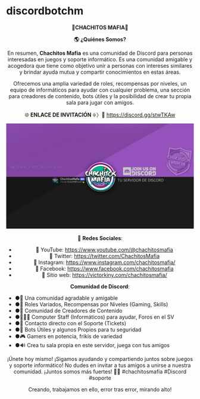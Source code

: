 # discordbotchm

<p align="center">
  <strong>👑CHACHITOS MAFIA💎</strong>
</p>

<p align="center">
  <strong>🌎 ¿Quiénes Somos?</strong>
</p>

<p align="center">
  En resumen, <strong>Chachitos Mafia</strong> es una comunidad de Discord para personas interesadas en juegos y soporte informático. Es una comunidad amigable y acogedora que tiene como objetivo unir a personas con intereses similares y brindar ayuda mutua y compartir conocimientos en estas áreas.
</p>

<p align="center">
  Ofrecemos una amplia variedad de roles, recompensas por niveles, un equipo de informáticos para ayudar con cualquier problema, una sección para creadores de contenido, bots útiles y la posibilidad de crear tu propia sala para jugar con amigos.
</p>

<p align="center">
  🌐 <strong>ENLACE DE INVITACIÓN</strong> ⨭〉🔗 <a href="https://discord.gg/stwTKAw">https://discord.gg/stwTKAw</a>
</p>

<p align="center">
  <img src="https://github.com/victorKINY/discordbotchm/blob/main/walpaper%20%201080%20discord%20chachitos%20mafia.jpg" alt="WALLPAPER CHACHITOS MAFIA" />
</p>

<p align="center">
  🔗 <strong>Redes Sociales</strong>:
</p>
<ul>
  <li align="center">🔴 YouTube: <a href="https://www.youtube.com/@chachitosmafia">https://www.youtube.com/@chachitosmafia</a></li>
  <li align="center">🐤 Twitter: <a href="https://twitter.com/ChachitosMafia">https://twitter.com/ChachitosMafia</a></li>
  <li align="center">📸 Instagram: <a href="https://www.instagram.com/chachitosmafia/">https://www.instagram.com/chachitosmafia/</a></li>
  <li align="center">🔵 Facebook: <a href="https://www.facebook.com/chachitosmafia">https://www.facebook.com/chachitosmafia</a></li>
  <li align="center">🎨 Sitio web: <a href="https://victorkiny.com/chachitosmafia/">https://victorkiny.com/chachitosmafia/</a></li>
</ul>

<p align="center">
  <strong>Comunidad de Discord</strong>:
</p>
<ul>
  <li>●🎪 Una comunidad agradable y amigable</li>
  <li>●👑 Roles Variados, Recompensas por Niveles (Gaming, Skills)</li>
  <li>●📢 Comunidad de Creadores de Contenido</li>
  <li>●👨🏻‍💻 Computer Staff (Informáticos) para ayudar, Foros en el SV</li>
  <li>●📩 Contacto directo con el Soporte (Tickets)</li>
  <li>●🤖 Bots Útiles y algunos Propios para tu seguridad</li>
  <li>●🎮 Gamers en potencia, frikis de variedad</li>
  <li>●🔊 Crea tu sala propia en este servidor, juega con tus amigos</li>
</ul>

<p align="center">
  ¡Únete hoy mismo! ¡Sigamos ayudando y compartiendo juntos sobre juegos y soporte informático! No dudes en invitar a tus amigos a unirse a nuestra comunidad. ¡Juntos somos más fuertes! 👥🚀 #chachitosmafia #Discord #soporte
</p>

<p align="center">
  Creando, trabajamos en ello, error tras error, mirando alto!
</p>

<p align="cen

